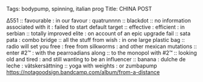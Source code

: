 Tags: bodypump, spinning, italian prog
Title: CHINA POST
  
∆551 :: favourable : in our favour : quatrunnnn :: blackdot :: no information associated with it : failed to start default target :: effective : efficient : in serbian :: totally improved elite : on account of an epic upgrade fail :: sata pata : combo bridge :: all the stuff from wish : in one large plastic bag :: radio will set you free : free from silkworms : and other mexican mutations :: enter #2™ : with the pearroadians along :: to the monopol with #2™ :: looking old and tired : and still wanting to be an influencer :: banana : dulche de leche : vätskersättning :: yoga with weights : or zumbapump 
https://notagoodsign.bandcamp.com/album/from-a-distance  